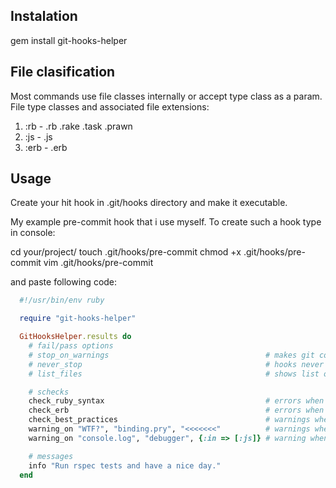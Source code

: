 Instalation
-----------
  gem install git-hooks-helper

File clasification
------------------

Most commands use file classes internally or accept type class as a param.
File type classes and associated file extensions:
1. :rb  - .rb .rake .task .prawn
2. :js  - .js
3. :erb - .erb

Usage
-----
Create your hit hook in .git/hooks directory and make it executable.

My example pre-commit hook that i use myself.
To create such a hook type in console:

  cd your/project/
  touch .git/hooks/pre-commit
  chmod +x .git/hooks/pre-commit
  vim .git/hooks/pre-commit

and paste following code:


```ruby
  #!/usr/bin/env ruby

  require "git-hooks-helper"

  GitHooksHelper.results do
    # fail/pass options
    # stop_on_warnings                                   # makes git commit fail if any warnings are found
    # never_stop                                         # hooks never fails commits
    # list_files                                         # shows list of all changed files

    # schecks
    check_ruby_syntax                                    # errors when ruby syntax has errors
    check_erb                                            # errors when ERB syntax has errors
    check_best_practices                                 # warnings when ruby best practices are violated
    warning_on "WTF?", "binding.pry", "<<<<<<<"          # warnings when any of these texts are present in any commited files
    warning_on "console.log", "debugger", {:in => [:js]} # warning when any of these texts are present in JS files

    # messages
    info "Run rspec tests and have a nice day."
  end
```